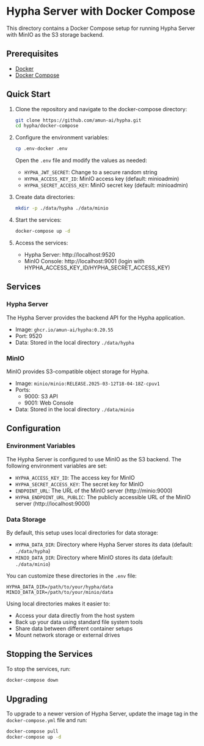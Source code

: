 # Hypha Server with Docker Compose

This directory contains a Docker Compose setup for running Hypha Server with MinIO as the S3 storage backend.

## Prerequisites

- [Docker](https://docs.docker.com/get-docker/)
- [Docker Compose](https://docs.docker.com/compose/install/)

## Quick Start

1. Clone the repository and navigate to the docker-compose directory:
   ```bash
   git clone https://github.com/amun-ai/hypha.git
   cd hypha/docker-compose
   ```

2. Configure the environment variables:
   ```bash
   cp .env-docker .env
   ```
   
   Open the `.env` file and modify the values as needed:
   - `HYPHA_JWT_SECRET`: Change to a secure random string
   - `HYPHA_ACCESS_KEY_ID`: MinIO access key (default: minioadmin)
   - `HYPHA_SECRET_ACCESS_KEY`: MinIO secret key (default: minioadmin)

3. Create data directories:
   ```bash
   mkdir -p ./data/hypha ./data/minio
   ```

4. Start the services:
   ```bash
   docker-compose up -d
   ```

5. Access the services:
   - Hypha Server: http://localhost:9520
   - MinIO Console: http://localhost:9001 (login with HYPHA_ACCESS_KEY_ID/HYPHA_SECRET_ACCESS_KEY)

## Services

### Hypha Server

The Hypha Server provides the backend API for the Hypha application.

- Image: `ghcr.io/amun-ai/hypha:0.20.55`
- Port: 9520
- Data: Stored in the local directory `./data/hypha`

### MinIO

MinIO provides S3-compatible object storage for Hypha.

- Image: `minio/minio:RELEASE.2025-03-12T18-04-18Z-cpuv1`
- Ports:
  - 9000: S3 API
  - 9001: Web Console
- Data: Stored in the local directory `./data/minio`

## Configuration

### Environment Variables

The Hypha Server is configured to use MinIO as the S3 backend. The following environment variables are set:

- `HYPHA_ACCESS_KEY_ID`: The access key for MinIO
- `HYPHA_SECRET_ACCESS_KEY`: The secret key for MinIO
- `ENDPOINT_URL`: The URL of the MinIO server (http://minio:9000)
- `HYPHA_ENDPOINT_URL_PUBLIC`: The publicly accessible URL of the MinIO server (http://localhost:9000)

### Data Storage

By default, this setup uses local directories for data storage:

- `HYPHA_DATA_DIR`: Directory where Hypha Server stores its data (default: `./data/hypha`)
- `MINIO_DATA_DIR`: Directory where MinIO stores its data (default: `./data/minio`)

You can customize these directories in the `.env` file:

```
HYPHA_DATA_DIR=/path/to/your/hypha/data
MINIO_DATA_DIR=/path/to/your/minio/data
```

Using local directories makes it easier to:
- Access your data directly from the host system
- Back up your data using standard file system tools
- Share data between different container setups
- Mount network storage or external drives

## Stopping the Services

To stop the services, run:
```bash
docker-compose down
```

## Upgrading

To upgrade to a newer version of Hypha Server, update the image tag in the `docker-compose.yml` file and run:
```bash
docker-compose pull
docker-compose up -d
``` 